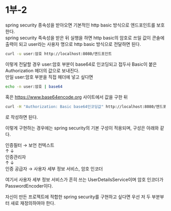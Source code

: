 # 1부-2

spring security 종속성을 받아오면 기본적인 http basic 방식으로 엔드포인트를 보호한다.  
spring security 족속성을 받은 뒤 실행을 하면 http basic의 암호로 쓰일 값이 콘솔에 출력이 되고 user라는 사용자 명으로 http basic 방식으로 전달하면 된다.

```sh
curl -u user:암호 http://localhost:8080/엔드포인트
```

이렇게 전달할 경우 user:암호 부분이 base64로 인코딩되고 접두사 Basic이 붙은 Authorization 헤더의 값으로 보내진다.  
만일 user:암호 부분을 직접 헤더에 넣고 싶다면

```sh
echo -n user:암호 | base64
```

혹은 https://www.base64encode.org 사이트에서 값을 구한 뒤

```sh
curl -H "Authorization: Basic base64인코딩값" http://localhost:8080/엔드포인트
```

로 작성하면 된다.

이렇게 구현하는 경우에는 spring security의 기본 구성이 적용되며, 구성은 아래와 같다.

인증필터 → 보언 컨텍스트  
↑ ↓  
인증관리자  
↑ ↓  
인증 공급자 → 사용자 세부 정보 서비스, 암호 인코더

여기서 사용자 세부 정보 서비스가 흔히 쓰는 UserDetailsService이며 암호 인코더가 PasswordEncoder이다.

자신이 만든 프로젝트에 적합한 spring security를 구현하고 싶다면 우선 저 두 부분부터 새로 재정의하여야 한다.
